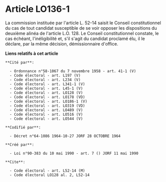 # Article LO136-1

La commission instituée par l'article L. 52-14 saisit le Conseil constitutionnel du cas de tout candidat susceptible de se
voir opposer les dispositions du deuxième alinéa de l'article L.O. 128. Le Conseil constitutionnel constate, le cas échéant,
l'inéligibilité et, s'il s'agit du candidat proclamé élu, il le déclare, par la même décision, démissionnaire d'office.

**Liens relatifs à cet article**

	**Cité par**:

	  - Ordonnance n°58-1067 du 7 novembre 1958 - art. 41-1 (V)
	  - Code électoral - art. L197 (V)
	  - Code électoral - art. L234 (V)
	  - Code électoral - art. L341-1 (V)
	  - Code électoral - art. L45-1 (V)
	  - Code électoral - art. LO128 (V)
	  - Code électoral - art. LO178 (VD)
	  - Code électoral - art. LO186-1 (V)
	  - Code électoral - art. LO319 (VD)
	  - Code électoral - art. LO489 (V)
	  - Code électoral - art. LO516 (V)
	  - Code électoral - art. LO544 (V)

	**Codifié par**:

	  - Décret n°64-1086 1964-10-27 JORF 28 OCTOBRE 1964

	**Créé par**:

	  - Loi n°90-383 du 10 mai 1990 - art. 7 () JORF 11 mai 1990

	**Cite**:

	  - Code électoral - art. L52-14 (M)
	  - Code électoral LO128 al. 2, L52-14
